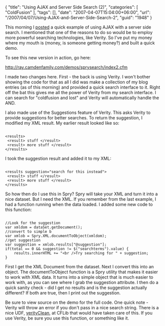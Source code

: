 {
	"title": "Using AJAX and Server Side Search (2)",
	"categories": [
		"ColdFusion"
	],
	"tags": [],
	"date": "2007-04-07T15:04:00+06:00",
	"url": "/2007/04/07/Using-AJAX-and-Server-Side-Search-2",
	"guid": "1948"
}

This morning I <a href="http://ray.camdenfamily.com/index.cfm/2007/4/7/Using-AJAX-and-Server-Side-Search">posted</a> a quick example of using AJAX with a server side search. I mentioned that one of the reasons to do so would be to employ more powerful searching technologies, like Verity. So I've put my money where my mouth is (money, is someone getting money?) and built a quick demo.
<!--more-->
To see this new version in action, go here:

<a href="http://ray.camdenfamily.com/demos/sprysearch/index2.cfm">http://ray.camdenfamily.com/demos/sprysearch/index2.cfm</a>

I made two changes here. First - the back is using Verity. I won't bother showing the code for that as all I did was make a collection of my blog entries (as of this morning) and provided a quick search interface to it. Right off the bat this gives me all the power of Verity from my search interface. I can search for "coldfusion and lost" and Verity will automatically handle the AND.

I also made use of the Suggestions feature of Verity. This asks Verity to provide suggestions for better searches. To return the suggestion, I modified my XML result. My earlier result looked like so:

<code>
&lt;results&gt;
 &lt;result&gt; stuff &lt;/result&gt;
 &lt;result&gt; more stuff &lt;/result&gt;
&lt;/results&gt;
</code>

I took the suggestion result and added it to my XML:

<code>
&lt;results suggestion="search for this instead"&gt;
 &lt;result&gt; stuff &lt;/result&gt;
 &lt;result&gt; more stuff &lt;/result&gt;
&lt;/results&gt;
</code>

So how then do I use this in Spry? Spry will take your XML and turn it into a nice dataset. But I need the XML. If you remember from the last example, I had a function running when the data loaded. I added some new code to this function:

<code>
//Look for the suggestion
var xmldom = dataSet.getDocument();
//convert to simple b
var xmlob = Spry.XML.documentToObject(xmldom);
//get suggestion
var suggestion = xmlob.results["@suggestion"];
if(total == 0 && suggestion != $("searchterms").value) {
	results.innerHTML += "&lt;br /&gt;Try searching for " + suggestion;
}
</code>

First I get the XML Document from the dataset. Next I convert this into an object. The documentToObject function is a Spry utility that makes it easier to work with XML data. It turns into a simple object that is much easier to work with, as you can see where I grab the suggestion attribute. I then do a quick sanity check - did I get no results and is the suggestion actually different? If both are true, then I print out the suggestion.

Be sure to view source on the demo for the full code. One quick note - Verity will throw an error if you don't pass in a nice search string. There is a nice UDF, <a href="http://www.cflib.org/udf.cfm?id=760">verityClean</a>, at CFLib that would have taken care of this. If you use Verity, be sure you use this function, or something like it.